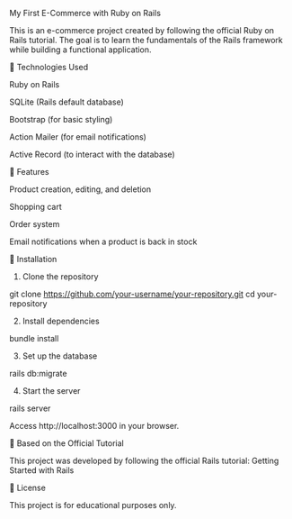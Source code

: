 My First E-Commerce with Ruby on Rails

This is an e-commerce project created by following the official Ruby on Rails tutorial. The goal is to learn the fundamentals of the Rails framework while building a functional application.

🚀 Technologies Used

Ruby on Rails

SQLite (Rails default database)

Bootstrap (for basic styling)

Action Mailer (for email notifications)

Active Record (to interact with the database)

📌 Features

Product creation, editing, and deletion

Shopping cart

Order system

Email notifications when a product is back in stock

🔧 Installation

1. Clone the repository

  git clone https://github.com/your-username/your-repository.git
  cd your-repository

2. Install dependencies

  bundle install

3. Set up the database

  rails db:migrate

4. Start the server

  rails server

Access http://localhost:3000 in your browser.

📖 Based on the Official Tutorial

This project was developed by following the official Rails tutorial:
Getting Started with Rails

📜 License

This project is for educational purposes only.
